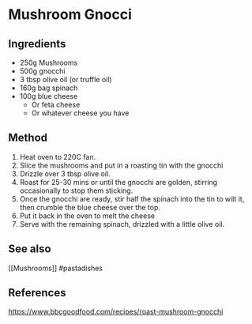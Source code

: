 # Mushroom Gnocci

## Ingredients
- 250g Mushrooms
- 500g gnocchi
- 3 tbsp olive oil (or truffle oil)
- 160g bag spinach
- 100g blue cheese
  - Or feta cheese
  - Or whatever cheese you have

## Method

1. Heat oven to 220C fan.
2. Slice the mushrooms and put in a roasting tin with the gnocchi
3. Drizzle over 3 tbsp olive oil.
4. Roast for 25-30 mins or until the gnocchi are golden, stirring occasionally to stop them sticking.
5. Once the gnocchi are ready, stir half the spinach into the tin to wilt it, then crumble the blue cheese over the top.
6. Put it back in the oven to melt the cheese
7. Serve with the remaining spinach, drizzled with a little olive oil.

## See also
[[Mushrooms]]
#pastadishes

## References
https://www.bbcgoodfood.com/recipes/roast-mushroom-gnocchi